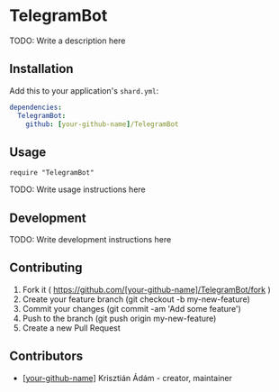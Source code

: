# TelegramBot

TODO: Write a description here

## Installation


Add this to your application's `shard.yml`:

```yaml
dependencies:
  TelegramBot:
    github: [your-github-name]/TelegramBot
```


## Usage


```crystal
require "TelegramBot"
```


TODO: Write usage instructions here

## Development

TODO: Write development instructions here

## Contributing

1. Fork it ( https://github.com/[your-github-name]/TelegramBot/fork )
2. Create your feature branch (git checkout -b my-new-feature)
3. Commit your changes (git commit -am 'Add some feature')
4. Push to the branch (git push origin my-new-feature)
5. Create a new Pull Request

## Contributors

- [[your-github-name]](https://github.com/[your-github-name]) Krisztián Ádám - creator, maintainer
